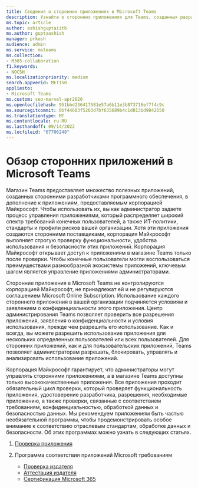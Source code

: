 ```yaml
---
title: Сведения о сторонних приложениях в Microsoft Teams
description: Узнайте о сторонних приложениях для Teams, созданных разработчиком приложений и партнерами Майкрософт.
ms.topic: article
author: ashishguptaiitb
ms.author: guptaashish
manager: prkosh
audience: admin
ms.service: msteams
ms.collection:
- M365-collaboration
f1.keywords:
- NOCSH
ms.localizationpriority: medium
search.appverid: MET150
appliesto:
- Microsoft Teams
ms.custom: seo-marvel-apr2020
ms.openlocfilehash: 951bbd236417581e57a6b11e3b873716ef7f4c9c
ms.sourcegitcommit: 0bf44683f5263d7bf635689b4c1d813bd9842650
ms.translationtype: MT
ms.contentlocale: ru-RU
ms.lasthandoff: 09/14/2022
ms.locfileid: "67706248"
---
```

# <a name="overview-of-third-party-apps-in-microsoft-teams"></a>Обзор сторонних приложений в Microsoft Teams

Магазин Teams предоставляет множество полезных приложений, созданных сторонними разработчиками программного обеспечения, в дополнение к приложениям, предоставляемым корпорацией Майкрософт. Чтобы использовать их, вы как администратор задаете процесс управления приложениями, который распределяет широкий спектр требований конечных пользователей, а также ИТ-политики, стандарты и профили рисков вашей организации. Хотя эти приложения создаются сторонними поставщиками, корпорация Майкрософт выполняет строгую проверку функциональности, удобства использования и безопасности этих приложений. Корпорация Майкрософт открывает доступ к приложениям в магазине Teams только после проверки. Чтобы конечные пользователи могли воспользоваться преимуществами разнообразной экосистемы приложений, ключевым шагом является управление приложениями администраторами.

Сторонние приложения в Microsoft Teams не контролируются корпорацией Майкрософт, не принадлежат ей и не регулируются соглашением Microsoft Online Subscription. Использование каждого стороннего приложения в вашей организации подчиняется условиям и заявлением о конфиденциальности этого приложения. Центр администрирования Teams позволяет проверить все разрешения приложения, заявления о конфиденциальности и условия использования, прежде чем разрешить его использование. Как и всегда, вы можете разрешить использование приложения для нескольких определенных пользователей или всех пользователей. Для сторонних приложений, как и для пользовательских приложений, Teams позволяет администраторам разрешать, блокировать, управлять и анализировать использование приложений.

Корпорация Майкрософт гарантирует, что администраторы могут управлять сторонними приложениями, а в магазине Teams доступны только высококачественные приложения. Все приложения проходит обязательный цикл проверки, который проверяет функциональность приложения, удостоверение разработчика, разрешения, необходимые приложению, а также проверки, связанные с соответствием требованиям, конфиденциальностью, обработкой данных и безопасностью данных. Мы рекомендуем приложениям быть частью необязательной программы, чтобы продемонстрировать особое внимание к соответствию отраслевым стандартам, обработке данных и безопасности. Об этих программах можно узнать в следующих статьях.

1. [Проверка приложения](overview-of-app-validation.md#app-validation-and-testing)

1. Программа соответствия приложений Microsoft требованиям

   - [Проверка издателя](overview-of-app-certification.md#publisher-verification)
   - [Аттестация издателя](overview-of-app-certification.md#publisher-attestation)
   - [Сертификация Microsoft 365](overview-of-app-certification.md#microsoft-365-certification)
